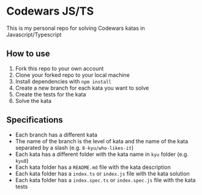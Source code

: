 # Codewars JS/TS

This is my personal repo for solving Codewars katas in Javascript/Typescript

## How to use

1. Fork this repo to your own account
2. Clone your forked repo to your local machine
3. Install dependencies with `npm install`
4. Create a new branch for each kata you want to solve
5. Create the tests for the kata
6. Solve the kata

## Specifications

- Each branch has a different kata
- The name of the branch is the level of kata and the name of the kata separated by a slash (e.g. `8-kyu/who-likes-it`)
- Each kata has a different folder with the kata name in `kyu` folder (e.g. `kyu8`)
- Each kata folder has a `README.md` file with the kata description
- Each kata folder has a `index.ts` or `index.js` file with the kata solution
- Each kata folder has a `index.spec.ts` or `index.spec.js` file with the kata tests
